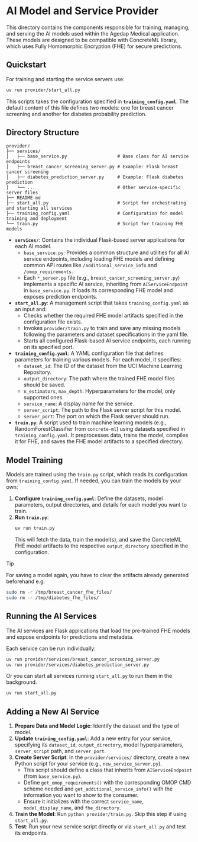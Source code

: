 # AI Model and Service Provider

This directory contains the components responsible for training, managing, and serving the AI models used within the Agedap Medical application. These models are designed to be compatible with ConcreteML library, which uses Fully Homomorphic Encryption (FHE) for secure predictions.

## Quickstart
For training and starting the service servers use:

```bash
uv run provider/start_all.py
```

This scripts takes the configuration specified in **`training_config.yaml`**. The default content of this file defines two models: one for breast cancer screening and another for diabetes probability prediction.

## Directory Structure

```
provider/
├── services/
│   ├── base_service.py                   # Base class for AI service endpoints
│   ├── breast_cancer_screening_server.py # Example: Flask breast cancer screening
│   ├── diabetes_prediction_server.py     # Example: Flask diabetes prediction
│   └── ...                               # Other service-specific server files
├── README.md                             
├── start_all.py                          # Script for orchestrating and starting all services
├── training_config.yaml                  # Configuration for model training and deployment
└── train.py                              # Script for training FHE models                           
```

-   **`services/`**: Contains the individual Flask-based server applications for each AI model.
    -   `base_service.py`: Provides a common structure and utilities for all AI service endpoints, including loading FHE models and defining common API routes like `/additional_service_info` and `/omop_requirements`.
    -   Each `*_server.py` file (e.g., `breast_cancer_screening_server.py`) implements a specific AI service, inheriting from `AIServiceEndpoint` in `base_service.py`. It loads its corresponding FHE model and exposes prediction endpoints.
-   **`start_all.py`**: A management script that takes `training_config.yaml` as an input and:
    - Checks whether the required FHE model artifacts specified in the configuration file exists.
    - Invokes `provider/train.py` to train and save any missing models following the parameters and dataset specifications in the yaml file.
    - Starts all configured Flask-based AI service endpoints, each running on its specified port.
-   **`training_config.yaml`**: A YAML configuration file that defines parameters for training various models. For each model, it specifies:
    -   `dataset_id`: The ID of the dataset from the UCI Machine Learning Repository.
    -   `output_directory`: The path where the trained FHE model files should be saved.
    -   `n_estimators`, `max_depth`: Hyperparameters for the model, only supported ones.
    -   `service_name`: A display name for the service.
    -   `server_script`: The path to the Flask server script for this model.
    -   `server_port`: The port on which the Flask server should run.
-   **`train.py`**: A script used to train machine learning models (e.g., RandomForestClassifier from `concrete-ml`) using datasets specified in `training_config.yaml`. It preprocesses data, trains the model, compiles it for FHE, and saves the FHE model artifacts to a specified directory.

## Model Training

Models are trained using the `train.py` script, which reads its configuration from `training_config.yaml`. If needed, you can train the models by your own:

1.  **Configure `training_config.yaml`**: Define the datasets, model parameters, output directories, and details for each model you want to train.
2.  **Run `train.py`**:
    ```bash
    uv run train.py
    ```
    This will fetch the data, train the model(s), and save the ConcreteML FHE model artifacts to the respective `output_directory` specified in the configuration.

> [!TIP]
> For saving a model again, you have to clear the artifacts already generated beforehand e.g.
>```bash
>sudo rm -r /tmp/breast_cancer_fhe_files/ 
>sudo rm -r /tmp/diabetes_fhe_files/
>```

## Running the AI Services

The AI services are Flask applications that load the pre-trained FHE models and expose endpoints for predictions and metadata.

Each service can be run individually:
```bash
uv run provider/services/breast_cancer_screening_server.py
uv run provider/services/diabetes_prediction_server.py
```

Or you can start all services running `start_all.py` to run them in the background.
```bash
uv run start_all.py
```

## Adding a New AI Service

1.  **Prepare Data and Model Logic**: Identify the dataset and the type of model.
2.  **Update `training_config.yaml`**: Add a new entry for your service, specifying its `dataset_id`, `output_directory`, model hyperparameters, `server_script` path, and `server_port`.
3.  **Create Server Script**: In the `provider/services/` directory, create a new Python script for your service (e.g., `new_service_server.py`).
    -   This script should define a class that inherits from `AIServiceEndpoint` (from `base_service.py`).
    -   Define `get_omop_requirements()` with the corresponding OMOP CMD scheme needed and `get_additional_service_info()` with the information you want to show to the consumer.
    -   Ensure it initializes with the correct `service_name`, `model_display_name`, and `fhe_directory`.
4.  **Train the Model**: Run `python provider/train.py`. Skip this step if using `start_all.py`.
5.  **Test**: Run your new service script directly or via `start_all.py` and test its endpoints.
